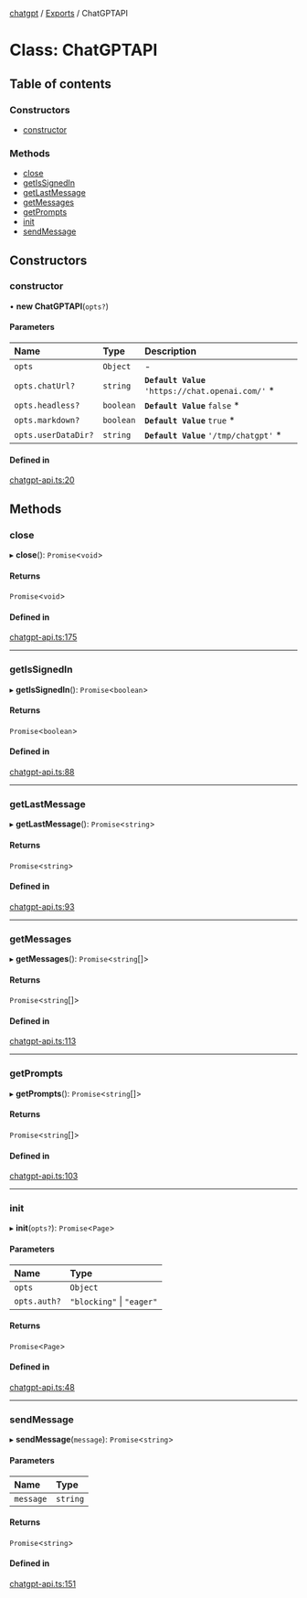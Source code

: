 [chatgpt](../readme.md) / [Exports](../modules.md) / ChatGPTAPI

# Class: ChatGPTAPI

## Table of contents

### Constructors

- [constructor](ChatGPTAPI.md#constructor)

### Methods

- [close](ChatGPTAPI.md#close)
- [getIsSignedIn](ChatGPTAPI.md#getissignedin)
- [getLastMessage](ChatGPTAPI.md#getlastmessage)
- [getMessages](ChatGPTAPI.md#getmessages)
- [getPrompts](ChatGPTAPI.md#getprompts)
- [init](ChatGPTAPI.md#init)
- [sendMessage](ChatGPTAPI.md#sendmessage)

## Constructors

### constructor

• **new ChatGPTAPI**(`opts?`)

#### Parameters

| Name | Type | Description |
| :------ | :------ | :------ |
| `opts` | `Object` | - |
| `opts.chatUrl?` | `string` | **`Default Value`**  `'https://chat.openai.com/'` * |
| `opts.headless?` | `boolean` | **`Default Value`**  `false` * |
| `opts.markdown?` | `boolean` | **`Default Value`**  `true` * |
| `opts.userDataDir?` | `string` | **`Default Value`**  `'/tmp/chatgpt'` * |

#### Defined in

[chatgpt-api.ts:20](https://github.com/transitive-bullshit/chatgpt-api/blob/82a5232/src/chatgpt-api.ts#L20)

## Methods

### close

▸ **close**(): `Promise`<`void`\>

#### Returns

`Promise`<`void`\>

#### Defined in

[chatgpt-api.ts:175](https://github.com/transitive-bullshit/chatgpt-api/blob/82a5232/src/chatgpt-api.ts#L175)

___

### getIsSignedIn

▸ **getIsSignedIn**(): `Promise`<`boolean`\>

#### Returns

`Promise`<`boolean`\>

#### Defined in

[chatgpt-api.ts:88](https://github.com/transitive-bullshit/chatgpt-api/blob/82a5232/src/chatgpt-api.ts#L88)

___

### getLastMessage

▸ **getLastMessage**(): `Promise`<`string`\>

#### Returns

`Promise`<`string`\>

#### Defined in

[chatgpt-api.ts:93](https://github.com/transitive-bullshit/chatgpt-api/blob/82a5232/src/chatgpt-api.ts#L93)

___

### getMessages

▸ **getMessages**(): `Promise`<`string`[]\>

#### Returns

`Promise`<`string`[]\>

#### Defined in

[chatgpt-api.ts:113](https://github.com/transitive-bullshit/chatgpt-api/blob/82a5232/src/chatgpt-api.ts#L113)

___

### getPrompts

▸ **getPrompts**(): `Promise`<`string`[]\>

#### Returns

`Promise`<`string`[]\>

#### Defined in

[chatgpt-api.ts:103](https://github.com/transitive-bullshit/chatgpt-api/blob/82a5232/src/chatgpt-api.ts#L103)

___

### init

▸ **init**(`opts?`): `Promise`<`Page`\>

#### Parameters

| Name | Type |
| :------ | :------ |
| `opts` | `Object` |
| `opts.auth?` | ``"blocking"`` \| ``"eager"`` |

#### Returns

`Promise`<`Page`\>

#### Defined in

[chatgpt-api.ts:48](https://github.com/transitive-bullshit/chatgpt-api/blob/82a5232/src/chatgpt-api.ts#L48)

___

### sendMessage

▸ **sendMessage**(`message`): `Promise`<`string`\>

#### Parameters

| Name | Type |
| :------ | :------ |
| `message` | `string` |

#### Returns

`Promise`<`string`\>

#### Defined in

[chatgpt-api.ts:151](https://github.com/transitive-bullshit/chatgpt-api/blob/82a5232/src/chatgpt-api.ts#L151)
